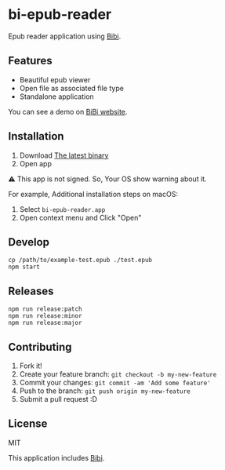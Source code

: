 # bi-epub-reader

Epub reader application using [Bibi](https://bibi.epub.link/).

## Features

- Beautiful epub viewer
- Open file as associated file type
- Standalone application

You can see a demo on [BiBi website](https://bibi.epub.link/).

## Installation

1. Download [The latest binary](https://github.com/azu/bi-epub-reader/releases/latest)
2. Open app

:warning: This app is not signed. So, Your OS show warning about it.

For example, Additional installation steps on macOS:

1. Select `bi-epub-reader.app`
2. Open context menu and Click "Open"

## Develop

    cp /path/to/example-test.epub ./test.epub
    npm start

## Releases

    npm run release:patch
    npm run release:minor
    npm run release:major

## Contributing

1. Fork it!
2. Create your feature branch: `git checkout -b my-new-feature`
3. Commit your changes: `git commit -am 'Add some feature'`
4. Push to the branch: `git push origin my-new-feature`
5. Submit a pull request :D

## License

MIT

This application includes [Bibi](https://bibi.epub.link/).
